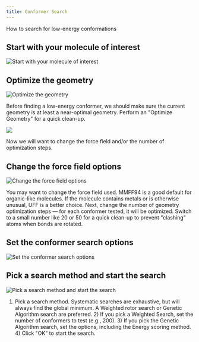 ```yaml
---
title: Conformer Search
---
```


How to search for low-energy conformations

## Start with your molecule of interest

![Start with your molecule of interest][1]

[1]: ../images/2-conformers/start-with-your-molecule-of-interest.png



## Optimize the geometry

![Optimize the geometry][2]

[2]: ../images/2-conformers/optimize-the-geometry.png

Before finding a low-energy conformer, we should make sure the current geometry is at least a near-optimal geometry. Perform an "Optimize Geometry" for a quick clean-up.

![][3]

[3]: ../images/2-conformers/media_1387168509505.png

Now we will want to change the force field and/or the number of optimization steps.

## Change the force field options

![Change the force field options][4]

[4]: ../images/2-conformers/change-the-force-field-options.png

You may want to change the force field used. MMFF94 is a good default for organic-like molecules. If the molecule contains metals or is otherwise unusual, UFF is a better choice. Next, change the number of geometry optimization steps — for each conformer tested, it will be optimized. Switch to a small number like 20 or 50 for a quick clean-up to prevent "clashing" atoms when bonds are rotated.

## Set the conformer search options

![Set the conformer search options][5]

[5]: ../images/2-conformers/set-the-conformer-search-options.png



## Pick a search method and start the search

![Pick a search method and start the search][6]

[6]: ../images/2-conformers/pick-a-search-method-and-start-the-search.png

1) Pick a search method. Systematic searches are exhaustive, but will always find the global minimum. A Weighted rotor search or Genetic Algorithm search are preferred. 2) If you pick a Weighted Search, set the number of conformers to test (e.g., 200). 3) If you pick the Genetic Algorithm search, set the options, including the Energy scoring method. 4) Click "OK" to start the search.
